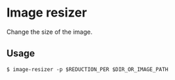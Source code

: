 # Image resizer

Change the size of the image.

## Usage

```
$ image-resizer -p $REDUCTION_PER $DIR_OR_IMAGE_PATH
```
